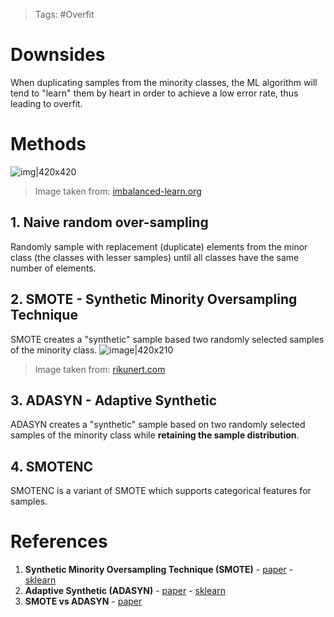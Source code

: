 > Tags: #Overfit 

# Downsides
When duplicating samples from the minority classes, the ML algorithm will tend to "learn" them by heart in order to achieve a low error rate, thus leading to overfit.

# Methods

![img|420x420](https://imbalanced-learn.org/stable/_images/sphx_glr_plot_comparison_over_sampling_004.png)
> Image taken from: [imbalanced-learn.org](https://imbalanced-learn.org/stable/auto_examples/over-sampling/plot_comparison_over_sampling.html#sphx-glr-auto-examples-over-sampling-plot-comparison-over-sampling-py)

## 1. Naive random over-sampling 
Randomly sample with replacement (duplicate) elements from the minor class (the classes with lesser samples) until all classes have the same number of elements.

## 2. SMOTE - Synthetic Minority Oversampling Technique
SMOTE creates a "synthetic" sample based two randomly selected samples of the minority class.
![image|420x210](media/imbalanced_datasets/smote.webp)
> Image taken from: [rikunert.com](https://rikunert.com/smote_explained)

## 3. ADASYN - Adaptive Synthetic
ADASYN creates a "synthetic" sample based on two randomly selected samples of the minority class while **retaining the sample distribution**.

## 4. SMOTENC
SMOTENC is a variant of SMOTE which supports categorical features for samples.

# References
1. **Synthetic Minority Oversampling Technique (SMOTE)**  - [paper](https://arxiv.org/abs/1106.1813) - [sklearn](https://imbalanced-learn.org/stable/references/generated/imblearn.over_sampling.SMOTE.html)
2. **Adaptive Synthetic (ADASYN)** - [paper](https://sci2s.ugr.es/keel/pdf/algorithm/congreso/2008-He-ieee.pdf) - [sklearn](https://imbalanced-learn.org/dev/references/generated/imblearn.over_sampling.ADASYN.html)
3. **SMOTE vs ADASYN** - [paper](https://www.diva-portal.org/smash/get/diva2:1519153/FULLTEXT01.pdf)

